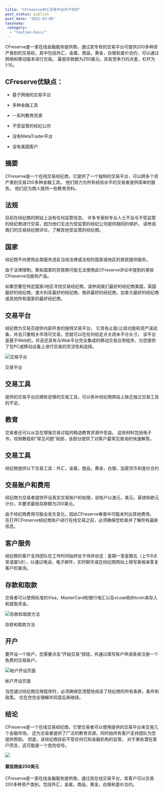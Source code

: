```yaml
---
title: "CFreserve外汇交易平台开户测评"
post_status: publish
post_date: "2022-03-08"
taxonomy:
 category: 
  - "toutiao-basic"
---
```


CFreserve是一家在线金融服务提供商，通过其专有的交易平台可提供200多种资产类别的交易权，其中包括外汇，金属，商品，黄金，白银和差价合约，可以通过网络和移动版本进行交易。 最低存款额为250美元，具有竞争力的点差，杠杆为1:10。

## CFreserve优缺点：

- 基于网络的交易平台

- 多种金融工具

- 一系列教育资源

- 不受监管的经纪公司

- 没有MetaTrader平台

- 没有美国客户


## 摘要

CFreserve是一个在线交易经纪商，它提供了一个独特的交易平台，可以跨多个资产类别交易200多种金融工具。 他们努力为所有经验水平的交易者提供简单的服务。 他们还为商人提供一些教育资料。

## 法规

目前在经纪商的网站上没有任何监管信息。 许多专家和专业人士不会与不受监管的经纪商进行交易，因为他们无法为受监管的经纪公司提供相同的保护。 请参阅我们的交易经纪商评论，了解其他受监管的经纪商。

## 国家

经纪商不向使用此类服务​​违反当地法律或法规的国家或地区的居民提供服务。

由于法律限制，某些国家的贸易商可能无法使用此CFreserve评论中提到的某些CFreserve功能和产品。

如果您要在特定国家/地区寻找交易经纪商，请参阅我们最好的经纪商美国，英国最好的经纪商，澳大利亚最好的经纪商，南非最好的经纪商，加拿大最好的经纪商或其他所有国家的最好经纪商。

## 交易平台

经纪商为交易员提供内部开发的独特交易平台。 它具有止盈/止损功能和资产滚动条，并且只要相关市场可交易，您就可以在任何给定点关闭未平仓头寸。 该平台是基于Web的，并且还具有与Web平台完全集成的移动交易应用程序，为您提供了在PC或移动设备上进行交易的灵活性和选择。

![交易平台](https://cdn.fendou.la/funstoutiao/2020/11/CFreserve-Review-Trading-Platform.jpg "交易平台")

交易平台

## 交易工具

提供的交易平台应拥有足够的交易工具，可以弥补经纪商网站上缺乏独立交易工具的不足。

## 教育

交易者还可以从旨在增强交易过程的精选教育资源中受益。 这些材料包括电子书，视频教程和“常见问题”局部，该部分提供了对客户最常见查询的快速解答。

## 交易工具

经纪商提供以下交易工具：外汇，金属，商品，黄金，白银，加密货币和差价合约

## 交易账户和费用

经纪商为交易者提供开设真实交易账户的权限，该账户以澳元，美元，英镑和欧元计价，并要求最低存款额为250美元。

由于经纪商费用可能会发生变化，因此CFreserve审查中可能未列出其他费用。 在打开CFreserve经纪商账户进行在线交易之前，必须确保您检查并了解所有最新信息。

## 客户服务

经纪商的客户支持团队在工作时间始终处于待命状态：星期一至星期五（上午9点至凌晨1点），以通过电话，电子邮件，实时聊天或在经纪商网站上填写表格来答复客户的查询。

## 存款和取款

交易者可以使用标准的Visa，MasterCard和银行电汇以及vLoad和Bitcoin来存入和提取资金。

![存款和取款方法](https://cdn.fendou.la/funstoutiao/2020/11/CFreserve-Review-Deposit-and-Withdrawal-Methods.jpg "存款和取款方法")

存款和取款方法

## 开户

要开设一个账户，您需要点击“开始交易”按钮，并通过填写账户申请表来注册一个免费的交易账户。

![帐户开设页面](https://cdn.fendou.la/funstoutiao/2020/11/CFreserve-Review-Account-Opening-Page.jpg "帐户开设页面")

帐户开设页面

当您通过经纪商应用程序时，必须确保您清楚地阅读了经纪商的所有条款，条件和政策。 仅在您完全理解并同意后再继续。

## 结论

CFreserve是一个在线交易经纪商，它使交易者可以使用提供的交易平台来交易几个金融市场。 还为交易者提供了广泛的教育资源，同时始终有客户支持团队为您提供帮助。 但是，该经纪商目前不受任何已知金融机构的监管。 对于某些潜在客户而言，这可能是一个危险信号。

![](https://cdn.fendou.la/funstoutiao/2020/11/CFreserve-Logo.png)

#### 最低佣金250美元

CFreserve是一家在线金融服务提供商，通过其在线交易平台，其客户可以交易200多种资产类别，包括外汇，金属，商品，黄金，白银和差价合约。
